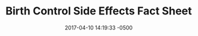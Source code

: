 ---
layout: item
category: item
id: "#0083"
loc: "083000"
title: "Birth Control Side Effects Fact Sheet"
permalink: /birth-control-side-effects-fact-sheet/
store: true

date: 2017-04-10 14:19:33 -0500

front-pic: birth-control-side-effects-fact-sheet-front.jpg
social-pic: birth-control-side-effects-fact-sheet-social.jpg
pdf: birth-control-side-effects-fact-sheet.pdf

issues: Abortion
type: Fact Sheet
target-age: Teens, Young Adults, Adults
target-audience: Church Groups, College Students, High School Students, Youth Group
language: English

comment: true
share: true
no-description: true
---